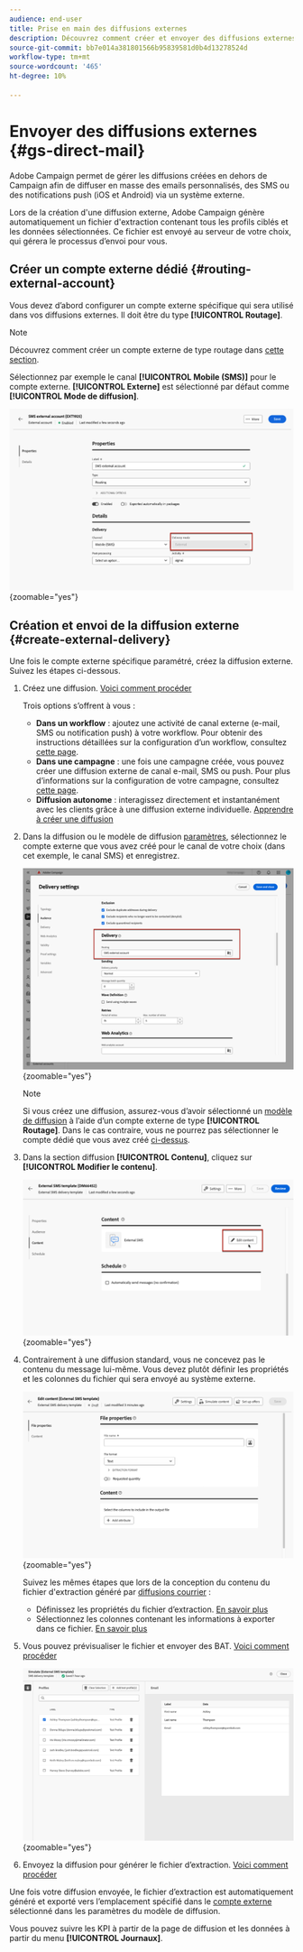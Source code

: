 ```yaml
---
audience: end-user
title: Prise en main des diffusions externes
description: Découvrez comment créer et envoyer des diffusions externes à l’aide d’Adobe Campaign Web
source-git-commit: bb7e014a381801566b95839581d0b4d13278524d
workflow-type: tm+mt
source-wordcount: '465'
ht-degree: 10%

---
```


# Envoyer des diffusions externes {#gs-direct-mail}

Adobe Campaign permet de gérer les diffusions créées en dehors de Campaign afin de diffuser en masse des emails personnalisés, des SMS ou des notifications push (iOS et Android) via un système externe.

<!--The supported channels are Email, Mobile (SMS), and Push (iOs and Android).-->

Lors de la création d&#39;une diffusion externe, Adobe Campaign génère automatiquement un fichier d&#39;extraction contenant tous les profils ciblés et les données sélectionnées. Ce fichier est envoyé au serveur de votre choix, qui gérera le processus d’envoi pour vous.

## Créer un compte externe dédié {#routing-external-account}

Vous devez d’abord configurer un compte externe spécifique qui sera utilisé dans vos diffusions externes. Il doit être du type **[!UICONTROL Routage]**.

>[!NOTE]
>
>Découvrez comment créer un compte externe de type routage dans [cette section](../administration/external-account.md#routing).

Sélectionnez par exemple le canal **[!UICONTROL Mobile (SMS)]** pour le compte externe. **[!UICONTROL Externe]** est sélectionné par défaut comme **[!UICONTROL Mode de diffusion]**.

![](../administration/assets/external-account-delivery-mode.png){zoomable="yes"}

## Création et envoi de la diffusion externe {#create-external-delivery}

Une fois le compte externe spécifique paramétré, créez la diffusion externe. Suivez les étapes ci-dessous.

1. Créez une diffusion. [Voici comment procéder](create-deliveries.md)

   Trois options s’offrent à vous :

   * **Dans un workflow** : ajoutez une activité de canal externe (e-mail, SMS ou notification push) à votre workflow. Pour obtenir des instructions détaillées sur la configuration d’un workflow, consultez [cette page](../workflows/gs-workflow-creation.md).
   * **Dans une campagne** : une fois une campagne créée, vous pouvez créer une diffusion externe de canal e-mail, SMS ou push. Pour plus d’informations sur la configuration de votre campagne, consultez [cette page](../campaigns/gs-campaigns.md).
   * **Diffusion autonome** : interagissez directement et instantanément avec les clients grâce à une diffusion externe individuelle. [Apprendre à créer une diffusion](../msg/gs-deliveries.md)

1. Dans la diffusion ou le modèle de diffusion [paramètres](../advanced-settings/delivery-settings.md), sélectionnez le compte externe que vous avez créé pour le canal de votre choix (dans cet exemple, le canal SMS) et enregistrez.

   ![](assets/external-delivery-routing.png){zoomable="yes"}

   >[!NOTE]
   >
   >Si vous créez une diffusion, assurez-vous d’avoir sélectionné un [modèle de diffusion](delivery-template.md) à l’aide d’un compte externe de type **[!UICONTROL Routage]**. Dans le cas contraire, vous ne pourrez pas sélectionner le compte dédié que vous avez créé [ci-dessus](#routing-external-account).

1. Dans la section diffusion **[!UICONTROL Contenu]**, cliquez sur **[!UICONTROL Modifier le contenu]**.

   ![](assets/external-delivery-edit-content.png){zoomable="yes"}

1. Contrairement à une diffusion standard, vous ne concevez pas le contenu du message lui-même. Vous devez plutôt définir les propriétés et les colonnes du fichier qui sera envoyé au système externe.

   ![](assets/external-delivery-file-properties.png){zoomable="yes"}

   Suivez les mêmes étapes que lors de la conception du contenu du fichier d&#39;extraction généré par [diffusions courrier](../direct-mail/content-direct-mail.md) :

   * Définissez les propriétés du fichier d’extraction. [En savoir plus](../direct-mail/content-direct-mail.md#properties)
   * Sélectionnez les colonnes contenant les informations à exporter dans ce fichier. [En savoir plus](../direct-mail/content-direct-mail.md#content)

1. Vous pouvez prévisualiser le fichier et envoyer des BAT<!--not in UI right now - to check-->. [Voici comment procéder](../direct-mail/send-direct-mail.md#preview-dm)

   ![](assets/external-delivery-simulate.png){zoomable="yes"}

1. Envoyez la diffusion pour générer le fichier d’extraction. [Voici comment procéder](../direct-mail/send-direct-mail.md#send-dm)

Une fois votre diffusion envoyée, le fichier d’extraction est automatiquement généré et exporté vers l’emplacement spécifié dans le [compte externe](../administration/external-account.md#create-ext-account) sélectionné dans les paramètres du modèle de diffusion.

Vous pouvez suivre les KPI à partir de la page de diffusion et les données à partir du menu **[!UICONTROL Journaux]**.
